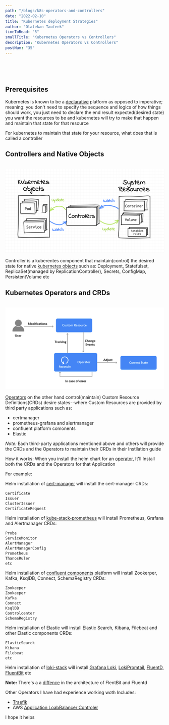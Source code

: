 ```yaml
---
path: "/blogs/k8s-operators-and-controllers"
date: "2022-02-10"
title: "Kubernetes deployment Strategies"
author: "Olalekan Taofeek"
timeToRead: "5"
smallTitle: "Kubernetes Operators vs Controllers"
description: "Kubernetes Operators vs Controllers"
postNum: "35"
---
```


<!-- <img src="./k8s-ops-and-objs.png"/> -->
<br/>
<br/>
<br/>

## Prerequisites

Kubernetes is known to be a [declarative](https://kubernetes.io/docs/tasks/manage-kubernetes-objects/declarative-config/) platform as opposed to imperative; meaning: you don't need to specify the sequence and logics of how things should work, you just need to declare the end result expected(desired state) you want the resources to be and kubernetes will try to make that happen and maintain that state for that resource

For kubernetes to maintain that state for your resource, what does that is called a controller

## Controllers and Native Objects

<br/>
<img src="./k8s-objects.png"/>

Controller is a kuberentes component that maintain(control) the desired state for native [kubernetes objects](https://kubernetes.io/docs/concepts/overview/working-with-objects/kubernetes-objects/) such as: Deployment, Statefulset, ReplicaSet(managed by ReplicationController), Secrets, ConfigMap, PersistentVolume etc


## Kubernetes Operators and CRDs

<br/>
<img src="./k8s-operators.png"/>

[Operators](https://kubernetes.io/docs/concepts/extend-kubernetes/operator/) on the other hand control(maintain) Custom Resource Definitions(CRDs) desire states--where Custom Resources are provided by third party applications such as:

- certmanager
- prometheus-grafana and alertmanager
- confluent platform comonents
- Elastic 

_Note:_ Each third-party applications mentioned above and others will provide the CRDs and the Operators to maintain their CRDs in their Instllation guide

How it works: When you install the helm chart for an [operator](https://operatorhub.io/), It'll Install both the CRDs and the Operators for that Application

For example:

Helm installation of [cert-manager](https://artifacthub.io/packages/helm/appscode/cert-manager-crds) will install the cert-manager CRDs:
```
Certificate
Issuer
ClusterIssuer
CertificateRequest
```

Helm installation of [kube-stack-prometheus](https://artifacthub.io/packages/helm/prometheus-community/kube-prometheus-stack) will install Prometheus, Grafana and Alertmanager CRDs:
```
Probe
ServiceMonitor
AlertManager
AlertManagerConfig
Prometheus
ThanosRuler
etc
```

Helm installation of [confluent components](https://docs.confluent.io/operator/current/co-deploy-cfk.html) platform will install Zookerper, Kafka, KsqlDB, Connect, SchemaRegistry CRDs:
```
Zookeeper
Zookeeper
Kafka
Connect
KsqlDB
Controlcenter
SchemaRegistry 
```

Helm installation of Elastic will install Elastic Search, Kibana, Filebeat and other Elastic components CRDs:
```
ElasticSearck
Kibana
Filebeat
etc
```
Helm installation of [loki-stack](https://grafana.com/docs/loki/latest/installation/helm/) will install [Grafana Loki](https://grafana.com/oss/loki/), [LokiPromtail](https://grafana.com/docs/loki/latest/clients/promtail/), [FluentD](https://www.fluentd.org/), [FluentBit](https://fluentbit.io/) etc

__Note:__ There's a a [diffence](https://logz.io/blog/fluentd-vs-fluent-bit/) in the architecture of FlentBit and Fluentd

Other Operators I have had experience working woth Includes:
- [Traefik](https://github.com/traefik/traefik-helm-chart)
- AWS [Application LoabBalancer Controler](https://artifacthub.io/packages/helm/aws/aws-load-balancer-controller) 



I hope it helps